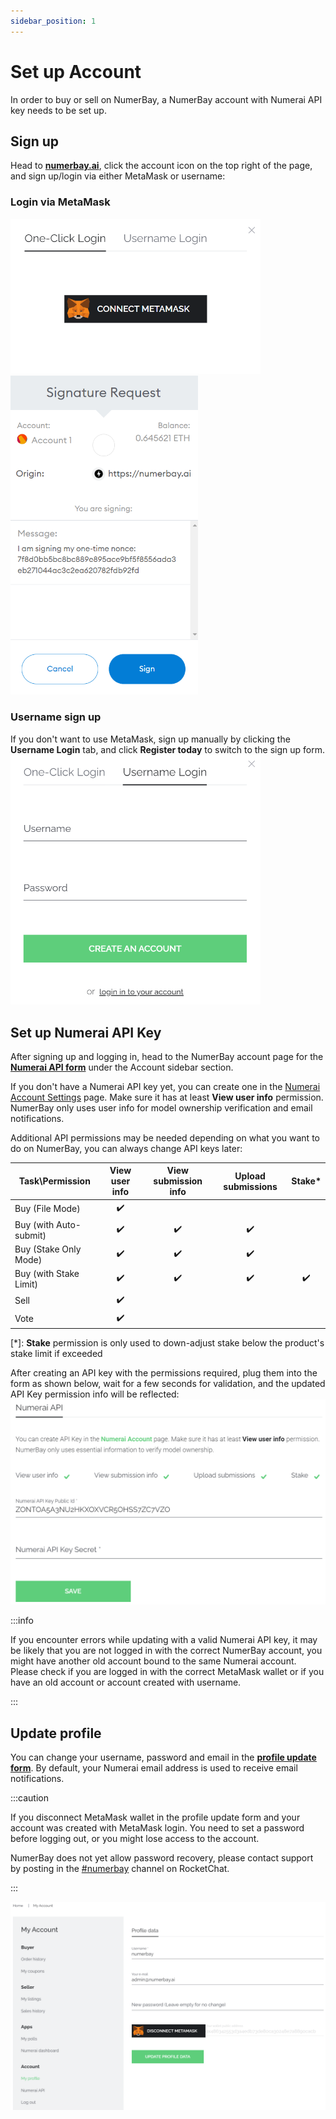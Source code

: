 ```yaml
---
sidebar_position: 1
---
```


# Set up Account

In order to buy or sell on NumerBay, a NumerBay account with Numerai API key needs to be set up.

## Sign up

Head to **[numerbay.ai](https://numerbay.ai)**, click the account icon on the top right of the page, and sign up/login via either MetaMask or username:

### Login via MetaMask
<img alt="Sign up MetaMask" src="/img/tutorial/signUpMetaMask.png" width="400"/>
<img alt="Sign up MetaMask Sign" src="/img/tutorial/signUpMetaMaskSign.png" width="300"/>

### Username sign up
If you don't want to use MetaMask, sign up manually by clicking the **Username Login** tab, and click **Register today** to switch to the sign up form.
<img alt="Sign up Username" src="/img/tutorial/signUpUsername.png" width="400"/>


## Set up Numerai API Key

After signing up and logging in, head to the NumerBay account page for the **[Numerai API form](https://numerbay.ai/my-account/numerai-api)** under the Account sidebar section.

If you don't have a Numerai API key yet, you can create one in the [Numerai Account Settings](https://numer.ai/account) page. Make sure it has at least **View user info** permission. NumerBay only uses user info for model ownership verification and email notifications.

Additional API permissions may be needed depending on what you want to do on NumerBay, you can always change API keys later:

| Task\Permission         |    View user info    | View submission info |  Upload submissions  |        Stake*        |
| ----------------------- | :------------------: | :------------------: | :------------------: | :------------------: |
| Buy (File Mode)         | :heavy_check_mark:   |                      |                      |                      |
| Buy (with Auto-submit)  | :heavy_check_mark:   | :heavy_check_mark:   | :heavy_check_mark:   |                      |
| Buy (Stake Only Mode)   | :heavy_check_mark:   | :heavy_check_mark:   | :heavy_check_mark:   |                      |
| Buy (with Stake Limit)  | :heavy_check_mark:   | :heavy_check_mark:   | :heavy_check_mark:   |  :heavy_check_mark:  |
| Sell                    | :heavy_check_mark:   |                      |                      |                      |
| Vote                    | :heavy_check_mark:   |                      |                      |                      |

[*]: **Stake** permission is only used to down-adjust stake below the product's stake limit if exceeded

After creating an API key with the permissions required, plug them into the form as shown below, wait for a few seconds for validation, and the updated API Key permission info will be reflected:
![Numerai API Key](/img/tutorial/numeraiApiKey.png)

:::info

If you encounter errors while updating with a valid Numerai API key, it may be likely that you are not logged in with the correct NumerBay account, you might have another old account bound to the same Numerai account. 
Please check if you are logged in with the correct MetaMask wallet or if you have an old account or account created with username.

:::

## Update profile
You can change your username, password and email in the **[profile update form](https://numerbay.ai/my-account/my-profile)**. By default, your Numerai email address is used to receive email notifications.

:::caution

If you disconnect MetaMask wallet in the profile update form and your account was created with MetaMask login. You need to set a password before logging out, or you might lose access to the account.

NumerBay does not yet allow password recovery, please contact support by posting in the [#numerbay](https://community.numer.ai/channel/numerbay) channel on RocketChat.

:::

![Profile](/img/tutorial/profile.png)

